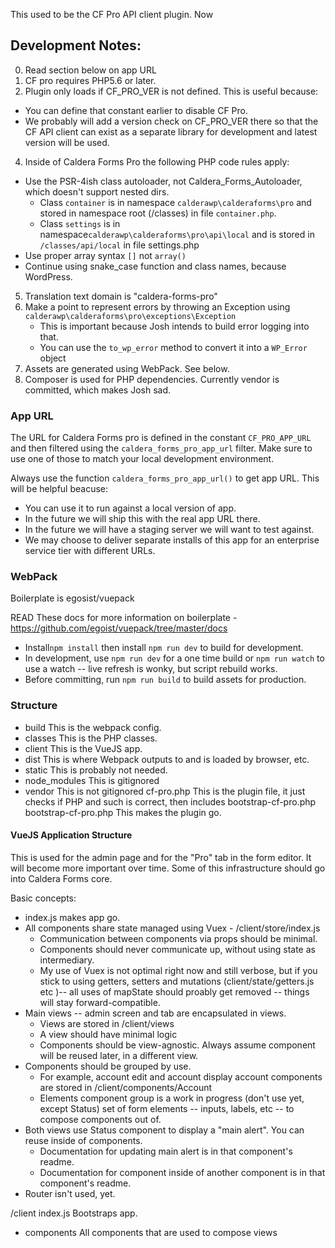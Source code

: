 This used to be the CF Pro API client plugin. Now 

## Development Notes:
0) Read section below on app URL
1) CF pro requires PHP5.6 or later.
3) Plugin only loads if CF_PRO_VER is not defined. This is useful because:
* You can define that constant earlier to disable CF Pro.
* We probably will add a version check on CF_PRO_VER there so that the CF API client can exist as a separate library for development and latest version will be used.
4) Inside of Caldera Forms Pro the following PHP code rules apply:
* Use the PSR-4ish class autoloader, not Caldera_Forms_Autoloader, which doesn't support nested dirs.
    * Class `container` is in namespace `calderawp\calderaforms\pro` and stored in namespace root (/classes)  in file `container.php`.
    * Class `settings` is in namespace`calderawp\calderaforms\pro\api\local` and is stored in `/classes/api/local` in file settings.php
* Use proper array syntax `[]` not `array()`
* Continue using snake_case function and class names, because WordPress.
5) Translation text domain is "caldera-forms-pro" 
6) Make a point to represent errors by throwing an Exception using `calderawp\calderaforms\pro\exceptions\Exception`
    * This is important because Josh intends to build error logging into that.
    * You can use the `to_wp_error` method to convert it into a `WP_Error` object
7) Assets are generated using WebPack. See below.
8) Composer is used for PHP dependencies. Currently vendor is committed, which makes Josh sad.

### App URL
The URL for Caldera Forms pro is defined in the constant `CF_PRO_APP_URL` and then filtered using the `caldera_forms_pro_app_url` filter. Make sure to use one of those to match your local development environment.

Always use the function `caldera_forms_pro_app_url()` to get app URL. This will be helpful beacuse:
* You can use it to run against a local version of app.
* In the future we will ship this with the real app URL there.
* In the future we will have a staging server we will want to test against.
* We may choose to deliver separate installs of this app for an enterprise service tier with different URLs. 

### WebPack
Boilerplate is egosist/vuepack

READ These docs for more information on boilerplate - https://github.com/egoist/vuepack/tree/master/docs


* Install`npm install` then install `npm run dev` to build for development. 
* In development, use `npm run dev` for a one time build or `npm run watch` to use a watch -- live refresh is wonky, but script rebuild works.
* Before committing, run `npm run build` to build assets for production.

### Structure
- build
This is the webpack config.
- classes
This is the PHP classes.
- client
This is the VueJS app.
- dist
This is where Webpack outputs to and is loaded by browser, etc.
- static
This is probably not needed.
- node_modules
This is gitignored 
- vendor
This is not gitignored
cf-pro.php
This is the plugin file, it just checks if PHP and such is correct, then includes bootstrap-cf-pro.php
bootstrap-cf-pro.php
This makes the plugin go.

#### VueJS Application Structure
This is used for the admin page and for the "Pro" tab in the form editor. It will become more important over time. Some of this infrastructure should go into Caldera Forms core.
 
Basic concepts:
* index.js makes app go.
* All components share state managed using Vuex - /client/store/index.js
    * Communication between components via props should be minimal.
    * Components should never communicate up, without using state as intermediary.
    * My use of Vuex is not optimal right now and still verbose, but if you stick to using getters, setters and mutations (client/state/getters.js etc )-- all uses of mapState should proably get removed -- things will stay forward-compatible.
* Main views -- admin screen and tab are encapsulated in views.
    * Views are stored in /client/views
    * A view should have minimal logic
    * Components should be view-agnostic. Always assume component will be reused later, in a different view.
* Components should be grouped by use.
    * For example, account edit and account display account components are stored in /client/components/Account
    * Elements component group is a work in progress (don't use yet, except Status) set of form elements -- inputs, labels, etc -- to compose components out of.
* Both views use Status component to display a "main alert". You can reuse inside of components.
    * Documentation for updating main alert is in that component's readme.
    * Documentation for component inside of another component is in that component's readme.
* Router isn't used, yet.

    
 /client
  index.js
    Bootstraps app.
  - components
    All components that are used to compose views
    
 
